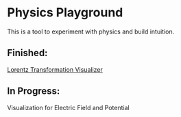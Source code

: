 # Physics Playground
This is a tool to experiment with physics and build intuition.

## Finished:

[Lorentz Transformation Visualizer](https://jasonxia17.github.io/PhysicsPlayground/LorentzTransform/index.html)

## In Progress:

Visualization for Electric Field and Potential
